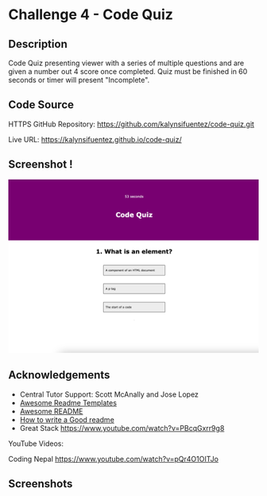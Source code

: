 
# Challenge 4 - Code Quiz

## Description

Code Quiz presenting viewer with a series of multiple questions and are given a number out 4 score once completed. Quiz must be finished in 60 seconds or timer will present "Incomplete". 

## Code Source 

HTTPS GitHub Repository: https://github.com/kalynsifuentez/code-quiz.git

Live URL: https://kalynsifuentez.github.io/code-quiz/

## Screenshot !
![Alt text](<assets/Screenshot of Application.png>)
## Acknowledgements
- Central Tutor Support: Scott McAnally and Jose Lopez
 - [Awesome Readme Templates](https://awesomeopensource.com/project/elangosundar/awesome-README-templates)
 - [Awesome README](https://github.com/matiassingers/awesome-readme)
 - [How to write a Good readme](https://bulldogjob.com/news/449-how-to-write-a-good-readme-for-your-github-project)
 - Great Stack
 https://www.youtube.com/watch?v=PBcqGxrr9g8

YouTube Videos:

Coding Nepal
https://www.youtube.com/watch?v=pQr4O1OITJo
## Screenshots

